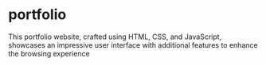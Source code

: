 # portfolio
This portfolio website, crafted using HTML, CSS, and JavaScript, showcases an impressive user interface with additional features to enhance the browsing experience
